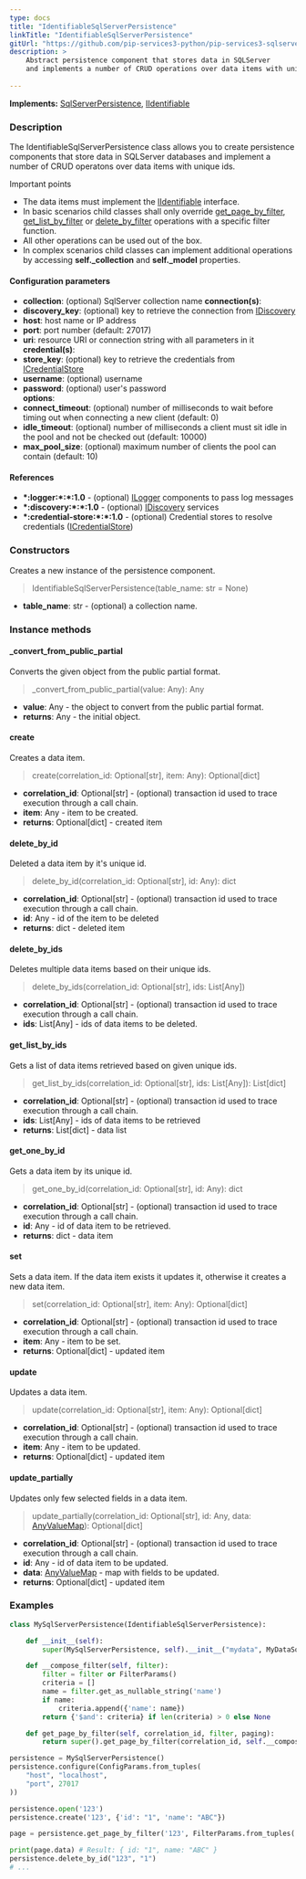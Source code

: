 ```yaml
---
type: docs
title: "IdentifiableSqlServerPersistence"
linkTitle: "IdentifiableSqlServerPersistence"
gitUrl: "https://github.com/pip-services3-python/pip-services3-sqlserver-python"
description: >
    Abstract persistence component that stores data in SQLServer
    and implements a number of CRUD operations over data items with unique ids.
    
---
```


**Implements:** [SqlServerPersistence](../sqlserver_persistence), [IIdentifiable](../../../commons/data/iidentifiable)

### Description

The IdentifiableSqlServerPersistence class allows you to create persistence components that store data in SQLServer databases and implement a number of CRUD operatons over data items with unique ids.

Important points

- The data items must implement the [IIdentifiable](../../../commons/data/iidentifiable) interface.
- In basic scenarios child classes shall only override [get_page_by_filter](#get_page_by_filter), [get_list_by_filter](#get_list_by_filter) or [delete_by_filter](#delete_by_filter) operations with a specific filter function.
- All other operations can be used out of the box. 
- In complex scenarios child classes can implement additional operations by accessing **self._collection** and **self._model** properties.

#### Configuration parameters

- **collection**: (optional) SqlServer collection name
**connection(s)**:   
- **discovery_key**: (optional) key to retrieve the connection from [IDiscovery](../../../components/connect/idiscovery)
- **host**: host name or IP address
- **port**: port number (default: 27017)
- **uri**: resource URI or connection string with all parameters in it   
**credential(s)**:
- **store_key**: (optional) key to retrieve the credentials from [ICredentialStore](../../../components/auth/icredential_store)
- **username**: (optional) username
- **password**: (optional) user's password  
**options**:
- **connect_timeout**: (optional) number of milliseconds to wait before timing out when connecting a new client (default: 0)
- **idle_timeout**: (optional) number of milliseconds a client must sit idle in the pool and not be checked out (default: 10000)
- **max_pool_size**: (optional) maximum number of clients the pool can contain (default: 10)


#### References
- **\*:logger:\*:\*:1.0** - (optional) [ILogger](../../../components/log/ilogger) components to pass log messages
- **\*:discovery:\*:\*:1.0** - (optional) [IDiscovery](../../../components/connect/idiscovery) services
- **\*:credential-store:\*:\*:1.0** - (optional) Credential stores to resolve credentials ([ICredentialStore](../../../components/auth/icredential_store))



### Constructors
Creates a new instance of the persistence component.

> IdentifiableSqlServerPersistence(table_name: str = None)

- **table_name**: str - (optional) a collection name.


### Instance methods

#### _convert_from_public_partial
Converts the given object from the public partial format.

> _convert_from_public_partial(value: Any): Any

- **value**: Any - the object to convert from the public partial format.
- **returns**: Any - the initial object.


#### create
Creates a data item.

> create(correlation_id: Optional[str], item: Any): Optional[dict]

- **correlation_id**: Optional[str] - (optional) transaction id used to trace execution through a call chain.
- **item**: Any - item to be created.
- **returns**: Optional[dict] - created item


#### delete_by_id
Deleted a data item by it's unique id.

> delete_by_id(correlation_id: Optional[str], id: Any): dict

- **correlation_id**: Optional[str] - (optional) transaction id used to trace execution through a call chain.
- **id**: Any - id of the item to be deleted
- **returns**: dict - deleted item


#### delete_by_ids
Deletes multiple data items based on their unique ids.

> delete_by_ids(correlation_id: Optional[str], ids: List[Any])

- **correlation_id**: Optional[str] - (optional) transaction id used to trace execution through a call chain.
- **ids**: List[Any] - ids of data items to be deleted.


#### get_list_by_ids
Gets a list of data items retrieved based on given unique ids.

> get_list_by_ids(correlation_id: Optional[str], ids: List[Any]): List[dict]

- **correlation_id**: Optional[str] - (optional) transaction id used to trace execution through a call chain.
- **ids**: List[Any] - ids of data items to be retrieved
- **returns**: List[dict] - data list


#### get_one_by_id
Gets a data item by its unique id.

> get_one_by_id(correlation_id: Optional[str], id: Any): dict

- **correlation_id**: Optional[str] - (optional) transaction id used to trace execution through a call chain.
- **id**: Any - id of data item to be retrieved.
- **returns**: dict - data item


#### set
Sets a data item. If the data item exists it updates it,
otherwise it creates a new data item.

> set(correlation_id: Optional[str], item: Any): Optional[dict]

- **correlation_id**: Optional[str] - (optional) transaction id used to trace execution through a call chain.
- **item**: Any - item to be set.
- **returns**: Optional[dict] - updated item


#### update
Updates a data item.

> update(correlation_id: Optional[str], item: Any): Optional[dict]

- **correlation_id**: Optional[str] - (optional) transaction id used to trace execution through a call chain.
- **item**: Any - item to be updated.
- **returns**: Optional[dict] - updated item


#### update_partially
Updates only few selected fields in a data item.

> update_partially(correlation_id: Optional[str], id: Any, data: [AnyValueMap](../../../commons/data/any_value_map)): Optional[dict]

- **correlation_id**: Optional[str] - (optional) transaction id used to trace execution through a call chain.
- **id**: Any - id of data item to be updated.
- **data**: [AnyValueMap](../../../commons/data/any_value_map) - map with fields to be updated.
- **returns**: Optional[dict] - updated item

### Examples

```python
class MySqlServerPersistence(IdentifiableSqlServerPersistence):

    def __init__(self):
        super(MySqlServerPersistence, self).__init__("mydata", MyDataSqlServerSchema())

    def __compose_filter(self, filter):
        filter = filter or FilterParams()
        criteria = []
        name = filter.get_as_nullable_string('name')
        if name:
            criteria.append({'name': name})
        return {'$and': criteria} if len(criteria) > 0 else None

    def get_page_by_filter(self, correlation_id, filter, paging):
        return super().get_page_by_filter(correlation_id, self.__compose_filter(filter), paging, None, None)

persistence = MySqlServerPersistence()
persistence.configure(ConfigParams.from_tuples(
    "host", "localhost",
    "port", 27017
))

persistence.open('123')
persistence.create('123', {'id': "1", 'name': "ABC"})

page = persistence.get_page_by_filter('123', FilterParams.from_tuples('name', 'ABC'), None)

print(page.data) # Result: { id: "1", name: "ABC" }
persistence.delete_by_id("123", "1")
# ...

```
